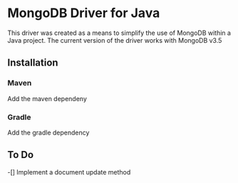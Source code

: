 # MongoDB Driver for Java

This driver was created as a means to simplify the use of MongoDB within a Java project.
The current version of the driver works with MongoDB v3.5

## Installation

### Maven
  Add the maven dependeny
### Gradle
  Add the gradle dependency
  
## To Do
-[] Implement a document update method
